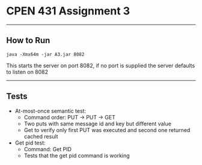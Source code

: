 # CPEN 431 Assignment 3
---
## How to Run
`
java -Xmx64m -jar A3.jar 8082
`

This starts the server on port 8082, if no port is supplied the server defaults to listen on 8082

---
## Tests

* At-most-once semantic test:
	* Command order: PUT -> PUT -> GET
	* Two puts with same message id and key but different value
	* Get to verify only first PUT was executed and second one returned cached result
* Get pid test:
	* Command: Get PID
	* Tests that the get pid command is working